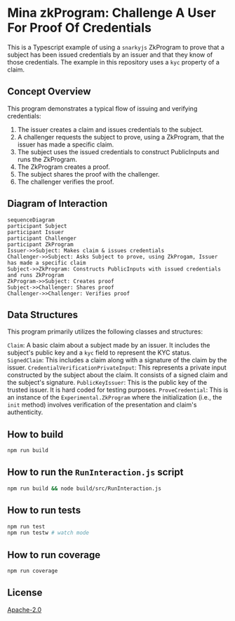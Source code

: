 # Mina zkProgram: Challenge A User For Proof Of Credentials

This is a Typescript example of using a `snarkyjs` ZkProgram to prove that a subject has been issued credentials by an issuer and that they know of those credentials. The example in this repository uses a `kyc` property of a claim.

## Concept Overview

This program demonstrates a typical flow of issuing and verifying credentials:

1. The issuer creates a claim and issues credentials to the subject.
2. A challenger requests the subject to prove, using a ZkProgram, that the issuer has made a specific claim.
3. The subject uses the issued credentials to construct PublicInputs and runs the ZkProgram.
4. The ZkProgram creates a proof.
5. The subject shares the proof with the challenger.
6. The challenger verifies the proof.

## Diagram of Interaction
```mermaid
sequenceDiagram
participant Subject
participant Issuer
participant Challenger
participant ZkProgram
Issuer->>Subject: Makes claim & issues credentials
Challenger->>Subject: Asks Subject to prove, using ZkProgam, Issuer has made a specific claim
Subject->>ZkProgram: Constructs PublicInputs with issued credentials and runs ZkProgram
ZkProgram->>Subject: Creates proof
Subject->>Challenger: Shares proof
Challenger->>Challenger: Verifies proof
```
## Data Structures
This program primarily utilizes the following classes and structures:

`Claim`: A basic claim about a subject made by an issuer. It includes the subject's public key and a `kyc` field to represent the KYC status.
`SignedClaim`: This includes a claim along with a signature of the claim by the issuer.
`CredentialVerificationPrivateInput`: This represents a private input constructed by the subject about the claim. It consists of a signed claim and the subject's signature.
`PublicKeyIssuer`: This is the public key of the trusted issuer. It is hard coded for testing purposes.
`ProveCredential`: This is an instance of the `Experimental.ZkProgram` where the initialization (i.e., the `init` method) involves verification of the presentation and claim's authenticity.

## How to build

```sh
npm run build
```

## How to run the `RunInteraction.js` script
```sh
npm run build && node build/src/RunInteraction.js
```

## How to run tests

```sh
npm run test
npm run testw # watch mode
```

## How to run coverage

```sh
npm run coverage
```

## License

[Apache-2.0](LICENSE)
